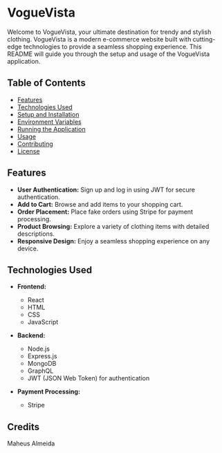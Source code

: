 # VogueVista

Welcome to VogueVista, your ultimate destination for trendy and stylish clothing. VogueVista is a modern e-commerce website built with cutting-edge technologies to provide a seamless shopping experience. This README will guide you through the setup and usage of the VogueVista application.

## Table of Contents

- [Features](#features)
- [Technologies Used](#technologies-used)
- [Setup and Installation](#setup-and-installation)
- [Environment Variables](#environment-variables)
- [Running the Application](#running-the-application)
- [Usage](#usage)
- [Contributing](#contributing)
- [License](#license)

## Features

- **User Authentication:** Sign up and log in using JWT for secure authentication.
- **Add to Cart:** Browse and add items to your shopping cart.
- **Order Placement:** Place fake orders using Stripe for payment processing.
- **Product Browsing:** Explore a variety of clothing items with detailed descriptions.
- **Responsive Design:** Enjoy a seamless shopping experience on any device.

## Technologies Used

- **Frontend:**
  - React
  - HTML
  - CSS
  - JavaScript

- **Backend:**
  - Node.js
  - Express.js
  - MongoDB
  - GraphQL
  - JWT (JSON Web Token) for authentication

- **Payment Processing:**
  - Stripe
 
## Credits
Maheus Almeida
